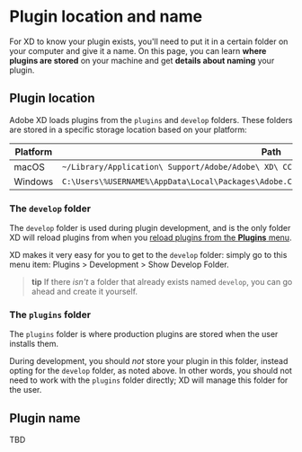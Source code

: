 # Plugin location and name

For XD to know your plugin exists, you'll need to put it in a certain folder on your computer and give it a name. On this page, you can learn **where plugins are stored** on your machine and get **details about naming** your plugin.


## Plugin location

Adobe XD loads plugins from the `plugins` and `develop` folders. These folders are stored in a specific storage location based on your platform:

| Platform      | Path          |
| ------------- | ------------- |
| macOS         | `~/Library/Application\ Support/Adobe/Adobe\ XD\ CC\ \(Prerelease\)/` |
| Windows       | `C:\Users\%USERNAME%\AppData\Local\Packages\Adobe.CC.XD.Prerelease_adky2gkssdxte\LocalState\` |


### The `develop` folder
The `develop` folder is used during plugin development, and is the only folder XD will reload plugins from when you [reload plugins from the **Plugins** menu](/guides/debugging-guide/#2-try-reloading-the-plugins).

XD makes it very easy for you to get to the `develop` folder: simply go to this menu item: Plugins > Development > Show Develop Folder.

> **tip**
> If there _isn't_ a folder that already exists named `develop`, you can go ahead and create it yourself.


### The `plugins` folder
The `plugins` folder is where production plugins are stored when the user installs them. 

During development, you should *not* store your plugin in this folder, instead opting for the `develop` folder, as noted above. In other words, you should not need to work with the `plugins` folder directly; XD will manage this folder for the user.


## Plugin name

TBD